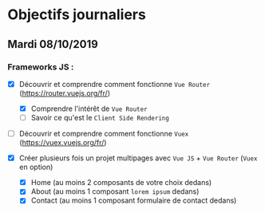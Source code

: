 # Objectifs journaliers

## Mardi 08/10/2019

### Frameworks JS :

- [x] Découvrir et comprendre comment fonctionne `Vue Router` (https://router.vuejs.org/fr/)

  - [x] Comprendre l'intérêt de `Vue Router`
  - [ ] Savoir ce qu'est le `Client Side Rendering`

- [ ] Découvrir et comprendre comment fonctionne `Vuex` (https://vuex.vuejs.org/fr/)

- [x] Créer plusieurs fois un projet multipages avec `Vue JS` + `Vue Router` (`Vuex` en option)
  - [x] Home (au moins 2 composants de votre choix dedans)
  - [x] About (au moins 1 composant `lorem ipsum` dedans)
  - [x] Contact (au moins 1 composant formulaire de contact dedans)
